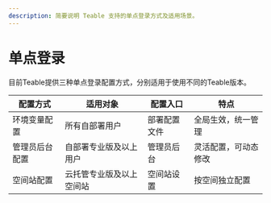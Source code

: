 ```yaml
---
description: 简要说明 Teable 支持的单点登录方式及适用场景。
---
```


# 单点登录

目前Teable提供三种单点登录配置方式，分别适用于使用不同的Teable版本。

| 配置方式    | 适用对象         | 配置入口   | 特点         |
| ------- | ------------ | ------ | ---------- |
| 环境变量配置  | 所有自部署用户      | 部署配置文件 | 全局生效，统一管理  |
| 管理员后台配置 | 自部署专业版及以上用户  | 管理员后台  | 灵活配置，可动态修改 |
| 空间站配置   | 云托管专业版及以上空间站 | 空间站设置  | 按空间独立配置    |
